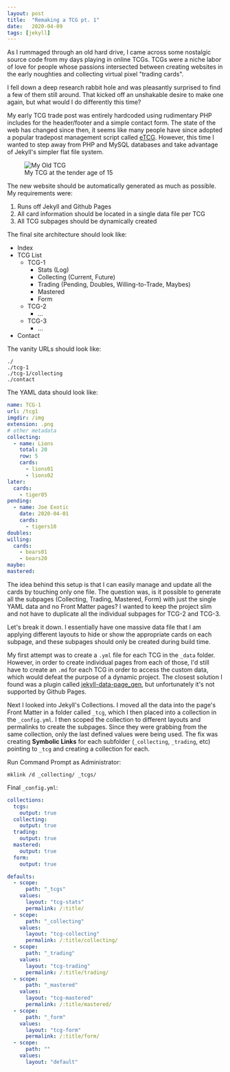 ```yaml
---
layout: post
title:  "Remaking a TCG pt. 1"
date:   2020-04-09
tags: [jekyll]
---
```


As I rummaged through an old hard drive, I came across some nostalgic source code from my days playing in online TCGs. TCGs were a niche labor of love for people whose passions intersected between creating websites in the early noughties and collecting virtual pixel "trading cards".

<!--more-->

I fell down a deep research rabbit hole and was pleasantly surprised to find a few of them still around. That kicked off an unshakable desire to make one again, but what would I do differently this time?

My early TCG trade post was entirely hardcoded using rudimentary PHP includes for the header/footer and a simple contact form. The state of the web has changed since then, it seems like many people have since adopted a popular tradepost management script called [eTCG](https://github.com/filler00/etcg). However, this time I wanted to step away from PHP and MySQL databases and take advantage of Jekyll's simpler flat file system.

<figure>
  <img src="{{ '/assets/img/blog/silverstream.jpg' | relative_url }}" alt="My Old TCG">
  <figcaption>My TCG at the tender age of 15</figcaption>
</figure>

The new website should be automatically generated as much as possible. My requirements were:

1. Runs off Jekyll and Github Pages
2. All card information should be located in a single data file per TCG
3. All TCG subpages should be dynamically created

The final site architecture should look like:

- Index
- TCG List
  - TCG-1
    - Stats (Log)
    - Collecting (Current, Future)
    - Trading (Pending, Doubles, Willing-to-Trade, Maybes)
    - Mastered
    - Form
  - TCG-2
    - ...
  - TCG-3
    - ...
- Contact


The vanity URLs should look like:
```
./
./tcg-1
./tcg-1/collecting
./contact
```

The YAML data should look like:

``` yaml
name: TCG-1
url: /tcg1
imgdir: /img
extension: .png
# other metadata
collecting:
  - name: Lions
    total: 20
    row: 5
    cards:
      - lions01
      - lions02
later:
  cards:
    - tiger05
pending:
  - name: Joe Exotic
    date: 2020-04-01
    cards:
      - tigers10
doubles:
willing:
  cards:
    - bears01
    - bears20
maybe:
mastered:
```

The idea behind this setup is that I can easily manage and update all the cards by touching only one file. The question was, is it possible to generate all the subpages (Collecting, Trading, Mastered, Form) with just the single YAML data and no Front Matter pages? I wanted to keep the project slim and not have to duplicate all the individual subpages for TCG-2 and TCG-3.

Let's break it down. I essentially have one massive data file that I am applying different layouts to hide or show the appropriate cards on each subpage, and these subpages should only be created during build time.

My first attempt was to create a `.yml` file for each TCG in the `_data` folder. However, in order to create individual pages from each of those, I'd still have to create an `.md` for each TCG in order to access the custom data, which would defeat the purpose of a dynamic project. The closest solution I found was a plugin called [jekyll-data-page_gen](https://github.com/avillafiorita/jekyll-datapage_gen), but unfortunately it's not supported by Github Pages.

Next I looked into Jekyll's Collections. I moved all the data into the page's Front Matter in a folder called `_tcg`, which I then placed into a collection in the `_config.yml`. I then scoped the collection to different layouts and permalinks to create the subpages. Since they were grabbing from the same collection, only the last defined values were being used. The fix was creating **Symbolic Links** for each subfolder (`_collecting`, `_trading`, etc) pointing to `_tcg` and creating a collection for each.

Run Command Prompt as Administrator:

``` console
mklink /d _collecting/ _tcgs/
```

Final `_config.yml`:
``` yaml
collections:
  tcgs:
    output: true
  collecting:
    output: true
  trading:
    output: true
  mastered:
    output: true
  form:
    output: true

defaults:
  - scope:
      path: "_tcgs"
    values:
      layout: "tcg-stats"
      permalink: /:title/
  - scope:
      path: "_collecting"
    values:
      layout: "tcg-collecting"
      permalink: /:title/collecting/
  - scope:
      path: "_trading"
    values:
      layout: "tcg-trading"
      permalink: /:title/trading/
  - scope:
      path: "_mastered"
    values:
      layout: "tcg-mastered"
      permalink: /:title/mastered/
  - scope:
      path: "_form"
    values:
      layout: "tcg-form"
      permalink: /:title/form/
  - scope:
      path: ""
    values:
      layout: "default"
```